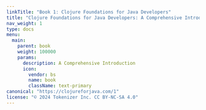 ```yaml
---
linkTitle: "Book 1: Clojure Foundations for Java Developers"
title: "Clojure Foundations for Java Developers: A Comprehensive Introduction"
nav_weight: 1
type: docs
menu:
  main:
    parent: book
    weight: 100000
    params:
      description: A Comprehensive Introduction
      icon:
        vendor: bs
        name: book
        className: text-primary
canonical: "https://clojureforjava.com/1"
license: "© 2024 Tokenizer Inc. CC BY-NC-SA 4.0"
---
```


